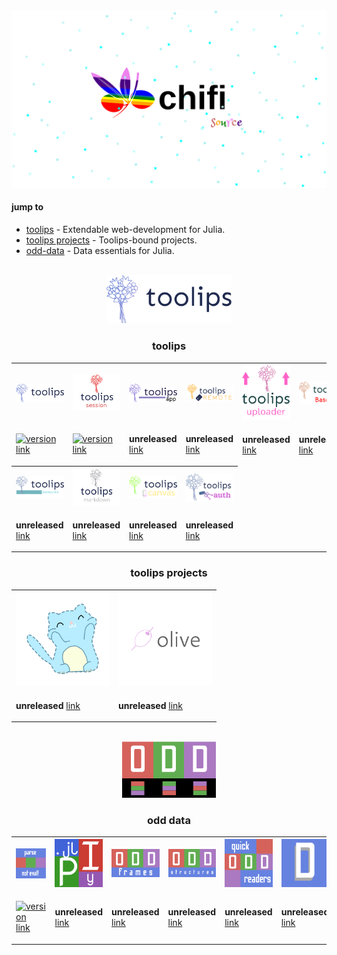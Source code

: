 <div align = "center">
<img src = "https://github.com/ChifiSource/image_dump/blob/main/chicover.png" width = 850>
</div>

#### jump to
- [toolips](https://github.com/ChifiSource/.github/blob/main/profile/README.md#-toolips-) - Extendable web-development for Julia.
- [toolips projects](https://github.com/ChifiSource/.github/blob/main/profile/README.md#-toolips-projects-) - Toolips-bound projects.
- [odd-data](https://github.com/ChifiSource/.github/blob/main/profile/README.md#-odd-data-) - Data essentials for Julia.

<div align="center" style = "box-pack: start;">
  </br>
  <img width = 200 src="https://github.com/ChifiSource/image_dump/blob/main/toolips/toolips.svg" href = "https://github.com/orgs/ChifiSource/teams/toolips" >
  <h3 href = "https://github.com/orgs/ChifiSource/teams/toolips"> toolips </h3>
  <table>
        <tr>
    <th><img width = 150 src="https://github.com/ChifiSource/image_dump/blob/main/toolips/toolips.svg"></th>
    <th><img width = 150 src="https://github.com/ChifiSource/image_dump/blob/main/toolips/toolipssession.png"></th>
    <th><img width = 150 src="https://github.com/ChifiSource/image_dump/blob/main/toolips/toolipsapp.png"></th>
    <th><img width = 150 src="https://github.com/ChifiSource/image_dump/blob/main/toolips/toolipsremote.png"></th>
    <th><img width = 80 src="https://github.com/ChifiSource/image_dump/blob/main/toolips/toolipsuploader.png"></th>
    <th><img width = 150 src="https://github.com/ChifiSource/image_dump/blob/main/toolips/toolipsbase64.png"></th>
    <th><img width = 150 src="https://github.com/ChifiSource/image_dump/blob/main/toolips/toolipsdefaults.png"></th>
  </tr>
  <tr>
    <td>
      
[![version](https://juliahub.com/docs/Toolips/version.svg)](https://juliahub.com/ui/Packages/Toolips/TrAr4)   [link](https://github.com/ChifiSource/Toolips.jl)


</td>
    <td>
      
[![version](https://juliahub.com/docs/ToolipsSession/version.svg)](https://juliahub.com/ui/Packages/ToolipsSession/ji8dn)   [link](https://github.com/ChifiSource/ToolipsSession.jl)
    </td>
    <td>
      
**unreleased**    [link](https://github.com/ChifiSource/ToolipsApp.jl)
    </td>
    <td>
      
**unreleased**    [link](https://github.com/ChifiSource/ToolipsRemote.jl)
    </td>
    <td>
      
**unreleased**    [link](https://github.com/ChifiSource/ToolipsUploader.jl)
    </td>
    <td>
**unreleased**    [link](https://github.com/ChifiSource/ToolipsBase64.jl)
    </td>
    <td>
      
**unreleased**    [link](https://github.com/ChifiSource/ToolipsDefaults.jl)
    </td>
  </tr>
          <tr>
    <th><img width = 150 src="https://github.com/ChifiSource/image_dump/blob/main/toolips/toolipsmemwrite.png"></th>
    <th><img width = 150 src="https://github.com/ChifiSource/image_dump/blob/main/toolips/toolipsmarkdown.png"></th>
    <th><img width = 150 src="https://github.com/ChifiSource/image_dump/blob/main/toolips/toolipscanvas.png"></th>
    <th><img width = 150 src="https://github.com/ChifiSource/image_dump/blob/main/toolips/toolipsauth.png"></th>
  </tr>
    <tr>
    <td>
      
**unreleased**   [link](https://github.com/ChifiSource/ToolipsMemWrite.jl)


</td>
    <td>
      
**unreleased**   [link](https://github.com/ChifiSource/ToolipsMarkdown.jl)


</td>
    <td>
      
**unreleased**   [link](https://github.com/ChifiSource/Toolips.jl)


</td>
    <td>
      
**unreleased**   [link](https://github.com/ChifiSource/Toolips.jl)


</td>
</tr>
    </table>
    <h3>toolips projects</h3>
    <table>
    <tr>
    <th><img width = 150 src="https://github.com/ChifiSource/image_dump/blob/main/toolips/prrty.png"></th>
    <th><img width = 150 src="https://github.com/ChifiSource/image_dump/blob/main/olive/default.png"></th>
    </tr>
    <tr>
        <td>
      
**unreleased**   [link](https://github.com/ChifiSource/Prrty.jl)


</td>
        <td>
      
**unreleased**   [link](https://github.com/ChifiSource/Olive.jl)


</td>
</tr>
    </table>
      </br>
        <img width = 150 src="https://github.com/ChifiSource/image_dump/blob/main/odddata/odddata_portable.png" href = "https://github.com/orgs/ChifiSource/teams/odd-data" >
  <h3> odd data </h3></a>
  <table>
  <tr>
    <th><img width = 120 src="https://github.com/ChifiSource/image_dump/blob/main/parsenoteval/logo.png" ></th>
    <th><img width = 120 src="https://github.com/ChifiSource/image_dump/blob/main/ipyjl/logo.png" ></th>
    <th><img width = 120 src="https://github.com/ChifiSource/image_dump/blob/main/oddframes/logo.png" ></th>
    <th><img width = 120 src="https://github.com/ChifiSource/image_dump/blob/main/oddstructures/logo.png" ></th>
    <th><img width = 120 src="https://github.com/ChifiSource/image_dump/blob/main/quickreaders/logo.png" ></th>
    <th><img width = 120 src="https://github.com/ChifiSource/image_dump/blob/main/documentor/logo.png" ></th>
  </tr>
  <tr>
    <td>
      
[![version](https://juliahub.com/docs/ParseNotEval/version.svg)](https://juliahub.com/ui/Packages/ParseNotEval/r4sWd)    [link](https://github.com/ChifiSource/ParseNotEval.jl)
      
 </td>
     <td>
      
**unreleased**   [link](https://github.com/ChifiSource/IPy.jl)
      
 </td>
      <td>
      
**unreleased**   [link](https://github.com/ChifiSource/OddFrames.jl)
      
 </td>
      <td>
      
**unreleased**   [link](https://github.com/ChifiSource/OddStructures.jl)
      
 </td>
      <td>
      
**unreleased**   [link](https://github.com/ChifiSource/QuickReaders.jl)
      
 </td>
      <td>
      
**unreleased**   [link](https://github.com/ChifiSource/Documator.jl)
      
 </td>
  </tr>
  </table>
  </br>
  </br>
    </br>
    
  </div>

